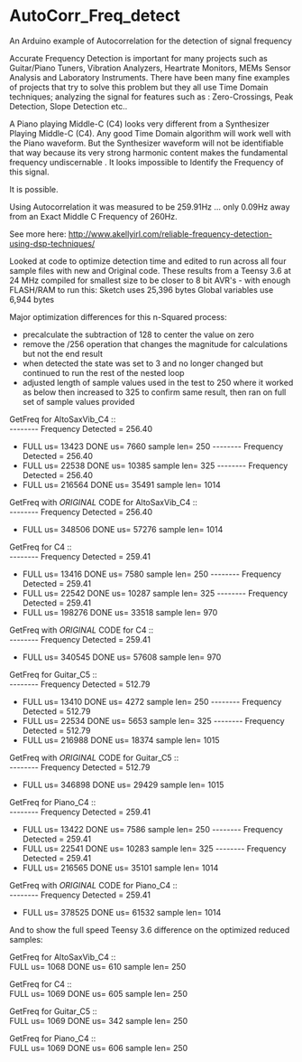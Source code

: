 # AutoCorr_Freq_detect
An Arduino example of Autocorrelation for the detection of signal frequency

Accurate Frequency Detection is important for many projects such as Guitar/Piano Tuners, Vibration Analyzers, Heartrate Monitors, MEMs Sensor Analysis and Laboratory Instruments.
There have been many fine examples of projects that try to solve this problem but they all use Time Domain techniques; analyzing the signal for features such as : Zero-Crossings, Peak Detection, Slope Detection etc..
 

A Piano playing Middle-C (C4) looks very different from a Synthesizer Playing Middle-C (C4). Any good Time Domain algorithm will work well with the Piano waveform. But the Synthesizer waveform will not be identifiable that way because its very strong harmonic content makes the fundamental frequency undiscernable . It looks impossible to Identify the Frequency of this signal.

It is possible.

Using Autocorrelation it was measured to be 259.91Hz ... only 0.09Hz away from an Exact Middle C Frequency of 260Hz.

See more here: http://www.akellyirl.com/reliable-frequency-detection-using-dsp-techniques/

Looked at code to optimize detection time and edited to run across all four sample files with new and Original code.  These results from a Teensy 3.6 at 24 MHz compiled for smallest size to be closer to 8 bit AVR's - with enough FLASH/RAM to run this:
Sketch uses 25,396 bytes
Global variables use 6,944 bytes

Major optimization differences for this n-Squared process:
- precalculate the subtraction of 128 to center the value on zero
- remove the /256 operation that changes the magnitude for calculations but not the end result
- when detected the state was set to 3 and no longer changed but continued to run the rest of the nested loop
- adjusted length of sample values used in the test to 250 where it worked as below then increased to 325 to confirm same result, then ran on full set of sample values provided

 GetFreq for AltoSaxVib_C4 ::  
-------- Frequency Detected = 256.40 
-	FULL us= 13423	DONE us= 7660	sample len= 250
-------- Frequency Detected = 256.40
-	FULL us= 22538	DONE us= 10385	sample len= 325
-------- Frequency Detected = 256.40 
-	FULL us= 216564	DONE us= 35491	sample len= 1014

GetFreq with _ORIGINAL_ CODE for  AltoSaxVib_C4 ::  
-------- Frequency Detected = 256.40
-	FULL us= 348506	DONE us= 57276	sample len= 1014

 GetFreq for C4 ::  
-------- Frequency Detected = 259.41
-	FULL us= 13416	DONE us= 7580	sample len= 250
-------- Frequency Detected = 259.41
-	FULL us= 22542	DONE us= 10287	sample len= 325
-------- Frequency Detected = 259.41
-	FULL us= 198276	DONE us= 33518	sample len= 970

GetFreq with _ORIGINAL_ CODE for  C4 ::  
-------- Frequency Detected = 259.41
-	FULL us= 340545	DONE us= 57608	sample len= 970

 GetFreq for Guitar_C5 ::  
-------- Frequency Detected = 512.79
-	FULL us= 13410	DONE us= 4272	sample len= 250
-------- Frequency Detected = 512.79
-	FULL us= 22534	DONE us= 5653	sample len= 325
-------- Frequency Detected = 512.79
-	FULL us= 216988	DONE us= 18374	sample len= 1015

GetFreq with _ORIGINAL_ CODE for  Guitar_C5 ::  
-------- Frequency Detected = 512.79
-	FULL us= 346898	DONE us= 29429	sample len= 1015

 GetFreq for Piano_C4 ::  
-------- Frequency Detected = 259.41
-	FULL us= 13422	DONE us= 7586	sample len= 250
-------- Frequency Detected = 259.41
-	FULL us= 22541	DONE us= 10283	sample len= 325
-------- Frequency Detected = 259.41
-	FULL us= 216565	DONE us= 35101	sample len= 1014

GetFreq with _ORIGINAL_ CODE for  Piano_C4 ::  
-------- Frequency Detected = 259.41
-	FULL us= 378525	DONE us= 61532	sample len= 1014

And to show the full speed Teensy 3.6 difference on the optimized reduced samples:

 GetFreq for AltoSaxVib_C4 ::  
	FULL us= 1068	DONE us= 610	sample len= 250

 GetFreq for C4 ::  
	FULL us= 1069	DONE us= 605	sample len= 250

 GetFreq for Guitar_C5 ::  
	FULL us= 1069	DONE us= 342	sample len= 250

 GetFreq for Piano_C4 ::  
	FULL us= 1069	DONE us= 606	sample len= 250
